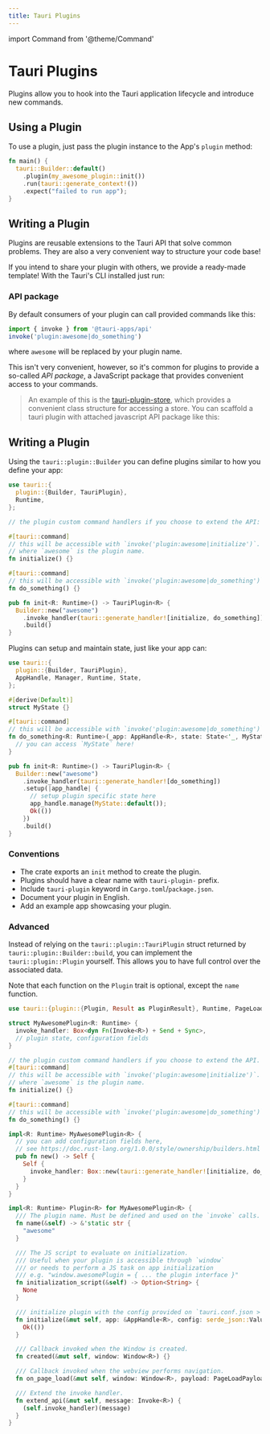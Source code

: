 ```yaml
---
title: Tauri Plugins
---
```


import Command from '@theme/Command'

# Tauri Plugins

Plugins allow you to hook into the Tauri application lifecycle and introduce new commands.

## Using a Plugin

To use a plugin, just pass the plugin instance to the App's `plugin` method:

```rust
fn main() {
  tauri::Builder::default()
    .plugin(my_awesome_plugin::init())
    .run(tauri::generate_context!())
    .expect("failed to run app");
}
```

## Writing a Plugin

Plugins are reusable extensions to the Tauri API that solve common problems. They are also a very convenient way to structure your code base!

If you intend to share your plugin with others, we provide a ready-made template! With the Tauri's CLI installed just run:

<Command name="plugin init --name awesome" />

### API package

By default consumers of your plugin can call provided commands like this:

```js
import { invoke } from '@tauri-apps/api'
invoke('plugin:awesome|do_something')
```

where `awesome` will be replaced by your plugin name.

This isn't very convenient, however, so it's common for plugins to provide a so-called _API package_, a JavaScript package that provides convenient access to your commands.

> An example of this is the [tauri-plugin-store](https://github.com/tauri-apps/tauri-plugin-store), which provides a convenient class structure for accessing a store.
> You can scaffold a tauri plugin with attached javascript API package like this:

<Command name="plugin init --name awesome --api" />

## Writing a Plugin

Using the `tauri::plugin::Builder` you can define plugins similar to how you define your app:

```rust
use tauri::{
  plugin::{Builder, TauriPlugin},
  Runtime,
};

// the plugin custom command handlers if you choose to extend the API:

#[tauri::command]
// this will be accessible with `invoke('plugin:awesome|initialize')`.
// where `awesome` is the plugin name.
fn initialize() {}

#[tauri::command]
// this will be accessible with `invoke('plugin:awesome|do_something')`.
fn do_something() {}

pub fn init<R: Runtime>() -> TauriPlugin<R> {
  Builder::new("awesome")
    .invoke_handler(tauri::generate_handler![initialize, do_something])
    .build()
}
```

Plugins can setup and maintain state, just like your app can:

```rust
use tauri::{
  plugin::{Builder, TauriPlugin},
  AppHandle, Manager, Runtime, State,
};

#[derive(Default)]
struct MyState {}

#[tauri::command]
// this will be accessible with `invoke('plugin:awesome|do_something')`.
fn do_something<R: Runtime>(_app: AppHandle<R>, state: State<'_, MyState>) {
  // you can access `MyState` here!
}

pub fn init<R: Runtime>() -> TauriPlugin<R> {
  Builder::new("awesome")
    .invoke_handler(tauri::generate_handler![do_something])
    .setup(|app_handle| {
      // setup plugin specific state here
      app_handle.manage(MyState::default());
      Ok(())
    })
    .build()
}
```

### Conventions

- The crate exports an `init` method to create the plugin.
- Plugins should have a clear name with `tauri-plugin-` prefix.
- Include `tauri-plugin` keyword in `Cargo.toml`/`package.json`.
- Document your plugin in English.
- Add an example app showcasing your plugin.

### Advanced

Instead of relying on the `tauri::plugin::TauriPlugin` struct returned by `tauri::plugin::Builder::build`, you can implement the `tauri::plugin::Plugin` yourself. This allows you to have full control over the associated data.

Note that each function on the `Plugin` trait is optional, except the `name` function.

```rust
use tauri::{plugin::{Plugin, Result as PluginResult}, Runtime, PageLoadPayload, Window, Invoke, AppHandle};

struct MyAwesomePlugin<R: Runtime> {
  invoke_handler: Box<dyn Fn(Invoke<R>) + Send + Sync>,
  // plugin state, configuration fields
}

// the plugin custom command handlers if you choose to extend the API.
#[tauri::command]
// this will be accessible with `invoke('plugin:awesome|initialize')`.
// where `awesome` is the plugin name.
fn initialize() {}

#[tauri::command]
// this will be accessible with `invoke('plugin:awesome|do_something')`.
fn do_something() {}

impl<R: Runtime> MyAwesomePlugin<R> {
  // you can add configuration fields here,
  // see https://doc.rust-lang.org/1.0.0/style/ownership/builders.html
  pub fn new() -> Self {
    Self {
      invoke_handler: Box::new(tauri::generate_handler![initialize, do_something]),
    }
  }
}

impl<R: Runtime> Plugin<R> for MyAwesomePlugin<R> {
  /// The plugin name. Must be defined and used on the `invoke` calls.
  fn name(&self) -> &'static str {
    "awesome"
  }

  /// The JS script to evaluate on initialization.
  /// Useful when your plugin is accessible through `window`
  /// or needs to perform a JS task on app initialization
  /// e.g. "window.awesomePlugin = { ... the plugin interface }"
  fn initialization_script(&self) -> Option<String> {
    None
  }

  /// initialize plugin with the config provided on `tauri.conf.json > plugins > $yourPluginName` or the default value.
  fn initialize(&mut self, app: &AppHandle<R>, config: serde_json::Value) -> PluginResult<()> {
    Ok(())
  }

  /// Callback invoked when the Window is created.
  fn created(&mut self, window: Window<R>) {}

  /// Callback invoked when the webview performs navigation.
  fn on_page_load(&mut self, window: Window<R>, payload: PageLoadPayload) {}

  /// Extend the invoke handler.
  fn extend_api(&mut self, message: Invoke<R>) {
    (self.invoke_handler)(message)
  }
}
```
